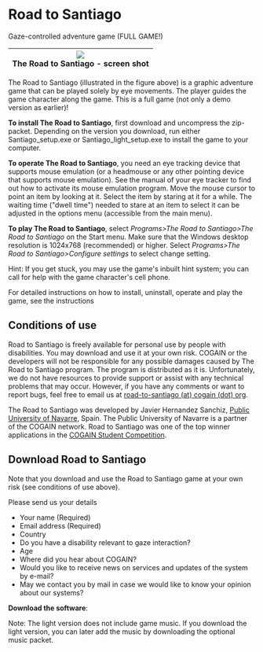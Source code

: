 

# Road to Santiago

Gaze-controlled adventure game (FULL GAME!) 

|![][1]<br>The Road to Santiago - screen shot<br>|
|:---:|


The Road to Santiago (illustrated in the figure above) is a graphic adventure game that can be played solely by eye movements. The player guides the game character along the game. This is a full game (not only a demo version as earlier)! 

**To install The Road to Santiago**, first download and uncompress the zip-packet. Depending on the version you download, run either Santiago_setup.exe or Santiago_light_setup.exe to install the game to your computer. 

**To operate The Road to Santiago**, you need an eye tracking device that supports mouse emulation (or a headmouse or any other pointing device that supports mouse emulation). See the manual of your eye tracker to find out how to activate its mouse emulation program. Move the mouse cursor to point an item by looking at it. Select the item by staring at it for a while. The waiting time ("dwell time") needed to stare at an item to select it can be adjusted in the options menu (accessible from the main menu). 

**To play The Road to Santiago**, select _Programs>The Road to Santiago>The Road to Santiago_ on the Start menu. Make sure that the Windows desktop resolution is 1024x768 (recommended) or higher. Select _Programs>The Road to Santiago>Configure settings_ to select change setting. 

Hint: If you get stuck, you may use the game's inbuilt hint system; you can call for help with the game character's cell phone. 

For detailed instructions on how to install, uninstall, operate and play the game, see the instructions 

##  Conditions of use 

Road to Santiago is freely available for personal use by people with disabilities. You may download and use it at your own risk. COGAIN or the developers will not be responsible for any possible damages caused by The Road to Santiago program. The program is distributed as it is. Unfortunately, we do not have resources to provide support or assist with any technical problems that may occur. However, if you have any comments or want to report bugs, feel free to email us at [road-to-santiago (at) cogain (dot) org][3]. 

The Road to Santiago was developed by Javier Hernandez Sanchiz, [Public University of Navarre][4], Spain. The Public University of Navarre is a partner of the COGAIN network. Road to Santiago was one of the top winner applications in the [COGAIN Student Competition][5]. 

##  Download Road to Santiago 

Note that you download and use the Road to Santiago game at your own risk (see conditions of use above). 

Please send us your details 

* Your name (Required) 
* Email address (Required) 
* Country 
* Do you have a disability relevant to gaze interaction? 
* Age 
* Where did you hear about COGAIN? 
* Would you like to receive news on services and updates of the system by e-mail? 
* May we contact you by mail in case we would like to know your opinion about our systems? 

**Download the software**: 

Note: The light version does not include game music. If you download the light version, you can later add the music by downloading the optional music packet. 

[1]: /Img/180px-Road-to-santiago.jpg
[3]: mailto:road-to-santiago%40cogain.org
[4]: http://www.unavarra.es/english/
[5]: http://wiki.cogain.org/index.php/Second_Student_Competition "Second Student Competition"

  
<!--stackedit_data:
eyJoaXN0b3J5IjpbLTU0MjM2NTY5OCwxMTkwMDg0MDI2XX0=
-->
